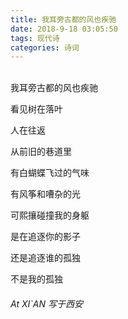 ```yaml
---
title: 我耳旁古都的风也疾驰
date: 2018-9-18 03:05:50
tags: 现代诗
categories: 诗词
---
```


<br>我耳旁古都的风也疾驰

看见树在落叶

人在往返

从前旧的巷道里

有白蝴蝶飞过的气味

有风筝和嘈杂的光

可熙攘碰撞我的身躯

是在追逐你的影子

还是追逐谁的孤独

不是我的孤独

###### At XI`AN 写于西安